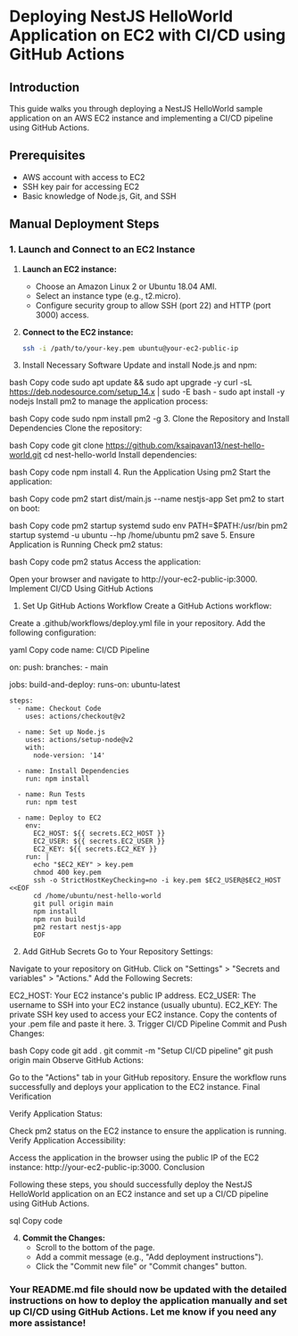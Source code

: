 # Deploying NestJS HelloWorld Application on EC2 with CI/CD using GitHub Actions

## Introduction

This guide walks you through deploying a NestJS HelloWorld sample application on an AWS EC2 instance and implementing a CI/CD pipeline using GitHub Actions.

## Prerequisites

- AWS account with access to EC2
- SSH key pair for accessing EC2
- Basic knowledge of Node.js, Git, and SSH

## Manual Deployment Steps

### 1. Launch and Connect to an EC2 Instance

1. **Launch an EC2 instance:**
   - Choose an Amazon Linux 2 or Ubuntu 18.04 AMI.
   - Select an instance type (e.g., t2.micro).
   - Configure security group to allow SSH (port 22) and HTTP (port 3000) access.

2. **Connect to the EC2 instance:**
   ```bash
   ssh -i /path/to/your-key.pem ubuntu@your-ec2-public-ip
2. Install Necessary Software
Update and install Node.js and npm:

bash
Copy code
sudo apt update && sudo apt upgrade -y
curl -sL https://deb.nodesource.com/setup_14.x | sudo -E bash -
sudo apt install -y nodejs
Install pm2 to manage the application process:

bash
Copy code
sudo npm install pm2 -g
3. Clone the Repository and Install Dependencies
Clone the repository:

bash
Copy code
git clone https://github.com/ksaipavan13/nest-hello-world.git
cd nest-hello-world
Install dependencies:

bash
Copy code
npm install
4. Run the Application Using pm2
Start the application:

bash
Copy code
pm2 start dist/main.js --name nestjs-app
Set pm2 to start on boot:

bash
Copy code
pm2 startup systemd
sudo env PATH=$PATH:/usr/bin pm2 startup systemd -u ubuntu --hp /home/ubuntu
pm2 save
5. Ensure Application is Running
Check pm2 status:

bash
Copy code
pm2 status
Access the application:

Open your browser and navigate to http://your-ec2-public-ip:3000.
Implement CI/CD Using GitHub Actions

1. Set Up GitHub Actions Workflow
Create a GitHub Actions workflow:

Create a .github/workflows/deploy.yml file in your repository.
Add the following configuration:

yaml
Copy code
name: CI/CD Pipeline

on:
  push:
    branches:
      - main

jobs:
  build-and-deploy:
    runs-on: ubuntu-latest

    steps:
      - name: Checkout Code
        uses: actions/checkout@v2

      - name: Set up Node.js
        uses: actions/setup-node@v2
        with:
          node-version: '14'

      - name: Install Dependencies
        run: npm install

      - name: Run Tests
        run: npm test

      - name: Deploy to EC2
        env:
          EC2_HOST: ${{ secrets.EC2_HOST }}
          EC2_USER: ${{ secrets.EC2_USER }}
          EC2_KEY: ${{ secrets.EC2_KEY }}
        run: |
          echo "$EC2_KEY" > key.pem
          chmod 400 key.pem
          ssh -o StrictHostKeyChecking=no -i key.pem $EC2_USER@$EC2_HOST <<EOF
          cd /home/ubuntu/nest-hello-world
          git pull origin main
          npm install
          npm run build
          pm2 restart nestjs-app
          EOF
2. Add GitHub Secrets
Go to Your Repository Settings:

Navigate to your repository on GitHub.
Click on "Settings" > "Secrets and variables" > "Actions."
Add the Following Secrets:

EC2_HOST: Your EC2 instance's public IP address.
EC2_USER: The username to SSH into your EC2 instance (usually ubuntu).
EC2_KEY: The private SSH key used to access your EC2 instance. Copy the contents of your .pem file and paste it here.
3. Trigger CI/CD Pipeline
Commit and Push Changes:

bash
Copy code
git add .
git commit -m "Setup CI/CD pipeline"
git push origin main
Observe GitHub Actions:

Go to the "Actions" tab in your GitHub repository.
Ensure the workflow runs successfully and deploys your application to the EC2 instance.
Final Verification

Verify Application Status:

Check pm2 status on the EC2 instance to ensure the application is running.
Verify Application Accessibility:

Access the application in the browser using the public IP of the EC2 instance: http://your-ec2-public-ip:3000.
Conclusion

Following these steps, you should successfully deploy the NestJS HelloWorld application on an EC2 instance and set up a CI/CD pipeline using GitHub Actions.

sql
Copy code

4. **Commit the Changes:**
   - Scroll to the bottom of the page.
   - Add a commit message (e.g., "Add deployment instructions").
   - Click the "Commit new file" or "Commit changes" button.

### Your README.md file should now be updated with the detailed instructions on how to deploy the application manually and set up CI/CD using GitHub Actions. Let me know if you need any more assistance!





